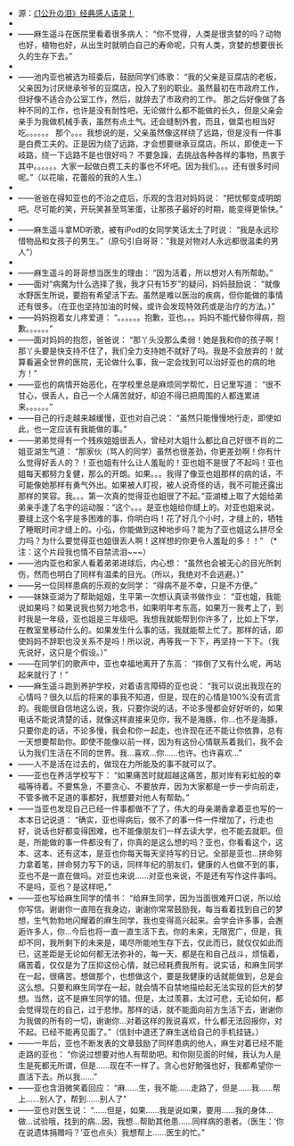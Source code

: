 - 源：[《1公升の泪》经典感人语录！](https://movie.douban.com/review/2872842/)
-
- ——麻生遥斗在医院里看着很多病人：
  “你不觉得，人类是很贪婪的吗？动物也好，植物也好，从出生时就明白自己的寿命呢，只有人类，贪婪的想要很长久的生存下去。”
-
- ——池内亚也被选为班委后，鼓励同学们练歌：
  “我的父亲是豆腐店的老板，父亲因为讨厌继承爷爷的豆腐店，投入了别的职业。虽然最初在市政府工作，但好像不适合办公室工作，然后，就辞去了市政府的工作。
  那之后好像做了各种不同的工作，也许是没有耐性吧，无论做什么都不能做的长久，但是父亲会亲手为我做机械手表，虽然有点土气。还会缝制外套，而且，做菜也相当好吃。。。。。。
  那个。。。我想说的是，父亲虽然像这样绕了远路，但是没有一件事是白费工夫的。正是因为绕了远路，才会想要继承豆腐店。所以，即使走一下岐路，绕一下远路不是也很好吗？
  不要急躁，去挑战各种各样的事物，热衷于其中。。。。。。大家一起做白费工夫的事也不坏吧。因为我们。。。还有很多时间呢。”（以花喻，花蕾般的我的人生。）
-
- ——爸爸在得知亚也的不治之症后，乐观的含泪对妈妈说：
  “把忧郁变成明朗吧。尽可能的笑，开玩笑甚至骂笨蛋，让那孩子最好的时期，能变得更愉快。”
-
- ——麻生遥斗拿MD听歌，被有iPod的女同学笑话太土了时说：
  “我是永远珍惜物品和女孩子的男生。”（原句引自哥哥：“我是对物对人永远都很温柔的男人”）
-
- ——麻生遥斗的哥哥想当医生的理由：
  “因为活着，所以想对人有所帮助。”
- ——面对“病魔为什么选择了我，我才只有15岁”的疑问，妈妈鼓励说：
  “就像水野医生所说，要抱有希望活下去。虽然是难以医治的疾病，但你能做的事情还有很多。（在亚也坚持加油的时候，或许会发现特效药或是治疗的方法。）”
- ——妈妈抱着女儿疼爱道：
  “。。。。。。抱歉，亚也。。。妈妈不能代替你得病，抱歉。。。。。。”
- ——面对妈妈的抱怨，爸爸说：
  “那丫头没那么柔弱！她是我和你的孩子啊！那丫头要是快支持不住了，我们全力支持她不就好了吗。我是不会放弃的！就算看遍全世界的医院，无论做什么事，我一定会找到可以治好亚也的病的地方！”
- ——亚也的病情开始恶化，在学校里总是麻烦同学帮忙，日记里写道：
  “很不甘心，很丢人，自己一个人痛苦就好，却迫不得已把周围的人都连累进来。。。。。。”
- ——自己的行走越来越缓慢，亚也对自己说：
  “虽然只能慢慢地行走，即使如此，也一定应该有我能做的事。”
- ——弟弟觉得有一个残疾姐姐很丢人，曾经对大姐什么都比自己好很不肖的二姐亚湖生气道：
  “那家伙（骂人的同学）虽然也很差劲，你更差劲啊！你有什么觉得好丢人的？！亚也姐有什么让人羞耻的！亚也姐不是很了不起吗！亚也姐每天都努力复健，那么的开朗。如果。。。我得了像亚也姐那样的病的话，不可能像她那样有勇气外出。如果被人盯视，被人说奇怪的话，我不可能还露出那样的笑容。我。。。第一次真的觉得亚也姐很了不起。”亚湖楼上取了大姐给弟弟亲手逢了名字的运动服：“这个。。。是亚也姐给你缝上的。对亚也姐来说，要缝上这个名字是多困难的事，你明白吗！花了好几个小时，才缝上的，牺牲了睡眠时间才缝上的。小弘，你能做到这种地步吗？能为了亚也姐这么拼尽全力吗？为什么要觉得亚也姐很丢人啊！这样想的你更令人羞耻的多！！”
  （*注：这个片段我也情不自禁流泪~~~）
- ——池内亚也和家人看着弟弟进球后，内心想：
  “虽然也会被无心的目光所刺伤，然而也明白了同样有温柔的目光。（所以，我绝对不会逃避。）”
- ——另一位同样患病的乐观的女同学：
  “得病不是不幸，只是不方便。”
- ——妹妹亚湖为了帮助姐姐，生平第一次想认真读书做作业：
  “亚也姐，我能说如果吗？如果说我也努力地念书，如果明年考东高，如果万一我考上了，到时我是一年级，亚也姐是三年级吧。我想我就能帮到你许多了，比如上下学，在教室里移动什么的。如果发生什么事的话，我就能帮上忙了。那样的话，即使妈妈不辞职也没关系不是吗！所以说，再等我一下下，再坚持一下下。（我先说好，这只是个假设。）”
- ——在同学们的歌声中，亚也幸福地离开了东高：
  “摔倒了又有什么呢，再站起来就行了！”
- ——麻生遥斗跑到养护学校，对着语言障碍的亚也说：
  “我可以说出我现在的心情吗？很久以后的将来的事我不知道，但是，现在的心情是100%没有谎言的。我能很自信地这么说，我，只要你说的话，不论多慢都会好好听的，如果电话不能说清楚的话，就像这样直接来见你，我不是海豚，你...也不是海豚，只要你走的话，不论多慢，我会和你一起走，也许现在还不能让你依靠，总有一天想要帮助你。即使不能像以前一样，因为有这份心情联系着我们，我不会认为我们生活在不同的世界。我...喜欢...你......也许。也许喜欢...”
- ——人不是活在过去的，做现在力所能及的事不就可以了。
- ——亚也在养活学校写下：
  “如果痛苦时就超越这痛苦，那对岸有彩虹般的幸福等待着。不要焦急，不要贪心、不要放弃，因为大家都是一步一步向前走，不管多微不足道的事都好，我想要对他人有帮助。”
- ——当亚也发现自己已经一件事都做不了了，伟大的母亲潮香拿着亚也写的一本本日记说道：
  “确实，亚也得病后，做不了的事一件一件增加了，行走也好，说话也好都变得困难，也不能像朋友们一样去读大学，也不能去就职。但是，所能做的事一件都没有了，你真的是这么想的吗？亚也，你看看这个，这本、这本、还有这本，是亚也你每天每天坚持写的日记。全部是亚也...拼命努力拿着笔，拼命努力写下的话，同样年纪的朋友们，健康的人也做不到的事，亚也不是一直在做吗。对亚也来说......对亚也来说，不是还有写作这件事吗。不是吗，亚也？是这样吧，”
- ——亚也写给麻生同学的情书：
  “给麻生同学，因为当面很难开口说，所以给你写信。谢谢你一直陪在我身边，谢谢你常常鼓励我，每当看着找到自己的梦想，生气勃勃地闪耀着的麻生同学，我也变得高兴起来。会学会许多事，会邂逅许多人，你...今后也将一直一直生活下去。你的未来，无限宽广，但是，我却不同，我所剩下的未来是，竭尽所能地生存下去，仅此而已，就仅仅如此而已，这差距是无论如何都无法弥补的，每一天，都是在和自己战斗，烦恼着，痛苦着，仅仅是为了压抑这份心情，就已经耗费我所有。说实话，和麻生同学在一起，很痛苦。想做那个，也想做这个，要是我健康的话就能做到，总是会这么想。只要和麻生同学在一起，就会情不自禁地描绘起无法实现的巨大的梦想。当然，这不是麻生同学的错。但是，太过羡慕，太过可悲，无论如何，都会觉得现在的自己，过于悲惨。那样的话，就不能面向前方生活下去，谢谢你为我做的所有的一切，谢谢你...对着这样的我说喜欢，什么都无法回报你，对不起。已经不能再见面了。”（信封中退还了麻生送给自己的手机挂链。）
- ——一年后，亚也不断发表的文章鼓励了同样患病的他人，麻生对着已经不能走路的亚也：
  “你说过想要对他人有帮助吧。和你刚见面的时候，我认为人是生是死都无所谓，但是......现在不一样了。贪心也好勉强也好，我都希望你一直活下去。所以我......”
- ——亚也含泪微笑着回应：
  “麻......生，我不能......走路了，但是......我......帮上......别人了，帮到......别人了”
- ——亚也对医生说：
  “......但是，如果......我是说如果，要用......我的身体...做...试验哦，找到的病...因，我想...帮助其他患......同样病的患者。（医生：‘你在说遗体捐赠吗？’亚也点头）我想帮上......医生的忙。”